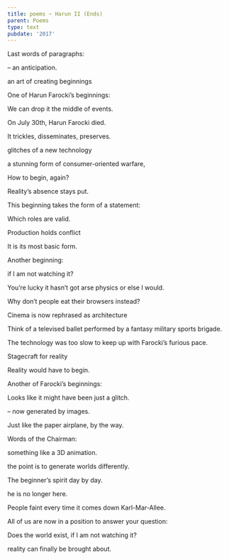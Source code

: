```yaml
---
title: poems ~ Harun II (Ends)
parent: Poems
type: text
pubdate: '2017'
---
```

Last words of paragraphs:



– an anticipation.

an art of creating beginnings

One of Harun Farocki’s beginnings:

We can drop it the middle of events.

On July 30th, Harun Farocki died.

It trickles, disseminates, preserves.

glitches of a new technology

a stunning form of consumer-oriented warfare,

How to begin, again?

Reality’s absence stays put.

This beginning takes the form of a statement:

Which roles are valid.

Production holds conflict

It is its most basic form.

Another beginning:

if I am not watching it?

You’re lucky it hasn’t got arse physics or else I would.

Why don’t people eat their browsers instead?

Cinema is now rephrased as architecture

Think of a televised ballet performed by a fantasy military sports brigade.

The technology was too slow to keep up with Farocki’s furious pace.

Stagecraft for reality

Reality would have to begin.

Another of Farocki’s beginnings:

Looks like it might have been just a glitch.

– now generated by images.

Just like the paper airplane, by the way.

Words of the Chairman:

something like a 3D animation.

the point is to generate worlds differently.

The beginner’s spirit day by day.

he is no longer here.

People faint every time it comes down Karl-Mar-Allee.

All of us are now in a position to answer your question:

Does the world exist, if I am not watching it?

reality can finally be brought about.
